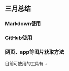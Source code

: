## 三月总结
### Markdown使用  


### GitHub使用  


### 网页、app等图片获取方法
目前可使用的工具有
+ 
<!--stackedit_data:
eyJoaXN0b3J5IjpbMjA5NjY5MzEyXX0=
-->